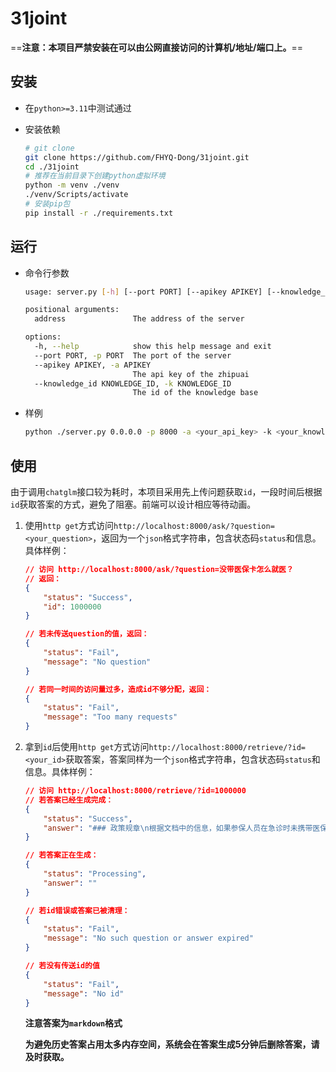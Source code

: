 # 31joint

==**注意：本项目严禁安装在可以由公网直接访问的计算机/地址/端口上。**==

## 安装
- 在`python>=3.11`中测试通过

- 安装依赖

  ```bash
  # git clone 
  git clone https://github.com/FHYQ-Dong/31joint.git
  cd ./31joint
  # 推荐在当前目录下创建python虚拟环境
  python -m venv ./venv
  ./venv/Scripts/activate
  # 安装pip包
  pip install -r ./requirements.txt
  ```

  

## 运行

- 命令行参数

  ```bash
  usage: server.py [-h] [--port PORT] [--apikey APIKEY] [--knowledge_id KNOWLEDGE_ID] address
  
  positional arguments:
    address               The address of the server
  
  options:
    -h, --help            show this help message and exit
    --port PORT, -p PORT  The port of the server
    --apikey APIKEY, -a APIKEY
                          The api key of the zhipuai
    --knowledge_id KNOWLEDGE_ID, -k KNOWLEDGE_ID
                          The id of the knowledge base
  ```

- 样例

  ```bash
  python ./server.py 0.0.0.0 -p 8000 -a <your_api_key> -k <your_knowledge_base_id>
  ```



## 使用

由于调用`chatglm`接口较为耗时，本项目采用先上传问题获取`id`，一段时间后根据`id`获取答案的方式，避免了阻塞。前端可以设计相应等待动画。

1. 使用`http get`方式访问`http://localhost:8000/ask/?question=<your_question>`，返回为一个`json`格式字符串，包含状态码`status`和信息。具体样例：

   ```json
   // 访问 http://localhost:8000/ask/?question=没带医保卡怎么就医？
   // 返回：
   {
       "status": "Success",
       "id": 1000000
   }
   
   // 若未传送question的值，返回：
   {
       "status": "Fail", 
       "message": "No question"
   }
   
   // 若同一时间的访问量过多，造成id不够分配，返回：
   {
       "status": "Fail", 
       "message": "Too many requests"
   }
   ```

2. 拿到`id`后使用`http get`方式访问`http://localhost:8000/retrieve/?id=<your_id>`获取答案，答案同样为一个`json`格式字符串，包含状态码`status`和信息。具体样例：

   ``` json
   // 访问 http://localhost:8000/retrieve/?id=1000000
   // 若答案已经生成完成：
   {
       "status": "Success",
       "answer": "### 政策规章\n根据文档中的信息，如果参保人员在急诊时未携带医保卡或未出示医保电子凭证，他们仍然可以就医并在事后进行手工报销。具体操作流程如下：\n\n1. 在定点医疗机构急诊未持社保卡或未出示医保电子凭证的费用可以申报。\n2. 参保人员需要进行手工医疗费用结算，准备相应的申报材料。\n3. 申报范围包括急诊未持卡的费用、欠费期间就医发生的费用等。\n4. 注意事项包括未持卡的非急诊费用不予支付，参保人员因外伤就诊需提供受伤说明等。\n5. 申报所需材料包括《北京市基本医疗保险手工报销费用明细表》、《急诊诊断证明书》、收费票据等。\n\n因此，如果未带医保卡，参保人员可以在急诊就医后，按照上述流程准备相关材料进行手工报销。\n\n### 网络搜索\n如果您在就医时忘记携带了医保卡，可以利用以下几种方式完成医保结算：\n\n1. **医保电子凭证**：通过手机上的支付宝、微信或者其他授权应用，使用医保电子凭证进行扫码结算。这是一种方便快捷的方式，可以有效减少患者在医院排队的时间，实现线上挂号、缴费等全流程服务。\n\n   - 例如，中牟县人民医院就支持使用微信服务号或支付宝完成线上医保结算。\n\n2. **刷脸支付**：在一些地区的医院和社区卫生服务中心，医保刷脸支付系统已经上线。患者可以通过人脸识别技术完成医保结算，整个过程只需几十秒，即使没有携带手机或医保卡也同样可以。\n\n   - 杭州市上城区九堡街道社区卫生服务中心就是一个例子，他们通过放置刷脸终端设备，让没有携带医保卡的患者也能快速完成结算。\n\n3. **其他线上服务**：部分地区可能有自己的医保服务平台，如“津医保”平台，患者可以通过手机完成线上挂号、缴费等服务。\n\n   - 在天津，居民可以通过“津医保”平台使用手机完成线上挂号和缴费。\n\n4. **紧急情况下的报销**：如果在异地发生意外，且没有携带医保卡，部分地区（如天津、北京、河北省）支持直接使用医保电子凭证进行联网报销，无需垫付。\n\n在使用以上服务时，请确保您的医保信息已在相应平台注册并激活，同时遵循当地医保局的具体规定和指导。\n\n总的来说，随着互联网技术与医疗服务的融合，即使没有携带实体的医保卡，也不会影响您的就医流程和医保结算。这些便民措施大大提高了患者的就医体验，减少了因忘带医保卡带来的不便。\n**来源链接：**\n- [知乎专栏 - （转载）北京朝阳：参保居民就医购药可用医保卡（发布时间：2024-05-26 13:46:13）](https://zhuanlan.zhihu.com/p/699901062)\n- [搜狐 - 看病没带医保卡？别担心，不用手机，光靠“刷脸”就行（发布时间：2024-01-22 09:13:35）](https://www.sohu.com/a/773935669_121627717)\n"
   }
   
   // 若答案正在生成：
   {
       "status": "Processing",
       "answer": ""
   }
   
   // 若id错误或答案已被清理：
   {
       "status": "Fail",
       "message": "No such question or answer expired"
   }
   
   // 若没有传送id的值
   {
       "status": "Fail",
       "message": "No id"
   }
   ```

   **注意答案为`markdown`格式**

   **为避免历史答案占用太多内存空间，系统会在答案生成5分钟后删除答案，请及时获取。**